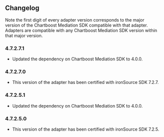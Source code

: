 ## Changelog

Note the first digit of every adapter version corresponds to the major version of the Chartboost Mediation SDK compatible with that adapter. 
Adapters are compatible with any Chartboost Mediation SDK version within that major version.

### 4.7.2.7.1
- Updated the dependency on Chartboost Mediation SDK to 4.0.0.

### 4.7.2.7.0
- This version of the adapter has been certified with ironSource SDK 7.2.7.

### 4.7.2.5.1
- Updated the dependency on Chartboost Mediation SDK to 4.0.0.

### 4.7.2.5.0
- This version of the adapter has been certified with ironSource SDK 7.2.5.

